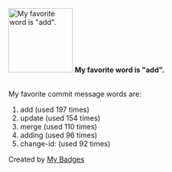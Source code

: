 <img src="https://my-badges.github.io/my-badges/favorite-word.png" alt="My favorite word is &quot;add&quot;." title="My favorite word is &quot;add&quot;." width="128">
<strong>My favorite word is &quot;add&quot;.</strong>
<br><br>

My favorite commit message words are:

1. add (used 197 times)
2. update (used 154 times)
3. merge (used 110 times)
4. adding (used 96 times)
5. change-id: (used 92 times)


Created by <a href="https://github.com/my-badges/my-badges">My Badges</a>